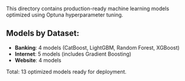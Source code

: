 This directory contains production-ready machine learning models optimized using Optuna hyperparameter tuning.

## Models by Dataset:
- **Banking**: 4 models (CatBoost, LightGBM, Random Forest, XGBoost)
- **Internet**: 5 models (includes Gradient Boosting)
- **Website**: 4 models

Total: 13 optimized models ready for deployment.
